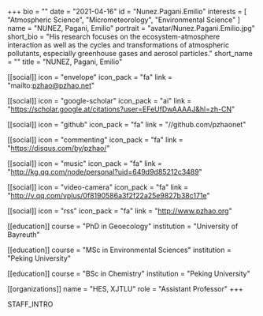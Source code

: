 +++
bio = ""
date = "2021-04-16"
id = "Nunez.Pagani.Emilio"
interests = [
    "Atmospheric Science",
    "Micrometeorology",
    "Environmental Science"
  ]
name = "NUNEZ, Pagani, Emilio"
portrait = "avatar/Nunez.Pagani.Emilio.jpg"
short_bio = "His research focuses on the ecosystem-atmosphere interaction as well as the cycles and transformations of atmospheric pollutants, especially greenhouse gases and aerosol particles."
short_name = ""
title = "NUNEZ, Pagani, Emilio"

  [[social]]
    icon = "envelope"
    icon_pack = "fa"
    link = "mailto:pzhao@pzhao.net"

  [[social]]
    icon = "google-scholar"
    icon_pack = "ai"
    link = "https://scholar.google.at/citations?user=EFeUfDwAAAAJ&hl=zh-CN"

  [[social]]
    icon = "github"
    icon_pack = "fa"
    link = "//github.com/pzhaonet"

  [[social]]
    icon = "commenting"
    icon_pack = "fa"
    link = "https://disqus.com/by/pzhao/"

  [[social]]
    icon = "music"
    icon_pack = "fa"
    link = "http://kg.qq.com/node/personal?uid=649d9d85212c3489"

  [[social]]
    icon = "video-camera"
    icon_pack = "fa"
    link = "http://v.qq.com/vplus/0f8190586a3f2f22a25e9827b38c171e"

  [[social]]
    icon = "rss"
    icon_pack = "fa"
    link = "http://www.pzhao.org"

[[education]]
    course = "PhD in Geoecology"
    institution = "University of Bayreuth"

[[education]]
    course = "MSc in Environmental Sciences"
    institution = "Peking University"

[[education]]
    course = "BSc in Chemistry"
    institution = "Peking University"

[[organizations]]
    name = "HES, XJTLU"
    role = "Assistant Professor"
+++

STAFF_INTRO
